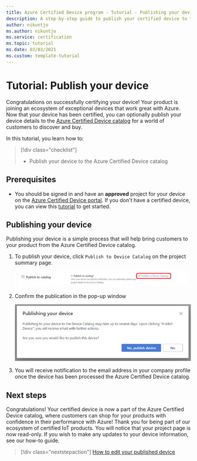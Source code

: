 ```yaml
---
title: Azure Certified Device program - Tutorial - Publishing your device
description: A step-by-step guide to publish your certified device to the Azure Certified Device catalog
author: nikuntjo
ms.author: nikuntjo
ms.service: certification
ms.topic: tutorial
ms.date: 03/03/2021
ms.custom: template-tutorial 
---
```


# Tutorial: Publish your device

Congratulations on successfully certifying your device! Your product is joining an ecosystem of exceptional devices that work great with Azure. Now that your device has been certified, you can optionally publish your device details to the [Azure Certified Device catalog](https://devicecatalog.azure.com) for a world of customers to discover and buy.

In this tutorial, you learn how to:

> [!div class="checklist"]
> * Publish your device to the Azure Certified Device catalog

## Prerequisites

- You should be signed in and have an **approved** project for your device  on the [Azure Certified Device portal](https://certify.azure.com). If you don't have a certified device, you can view this [tutorial](tutorial-01-creating-your-project.md) to get started.

## Publishing your device

Publishing your device is a simple process that will help bring customers to your product from the Azure Certified Device catalog.

1. To publish your device, click `Publish to Device Catalog` on the project summary page.

    ![Publish to Catalog](./media/images/publish-to-catalog.png)

1. Confirm the publication in the pop-up window

    ![Publish to Catalog confirmation](./media/images/publish-to-catalog-confirm.png)

1. You will receive notification to the email address in your company profile once the device has been processed the Azure Certified Device catalog.

## Next steps

Congratulations! Your certified device is now a part of the  Azure Certified Device catalog, where customers can shop for your products with confidence in their performance with Azure! Thank you for being part of our ecosystem of certified IoT products. You will notice that your project page is now read-only. If you wish to make any updates to your device information, see our how-to guide.
> [!div class="nextstepaction"]
> [How to edit your published device](how-to-edit-published-device.md)


